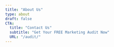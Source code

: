 ```yaml
---
title: "About Us"
type: about
draft: false
CTA:
  title: "Contact Us"
  subtitle: "Get Your FREE Marketing Audit Now"
  URL: "/audit/"
---
```


